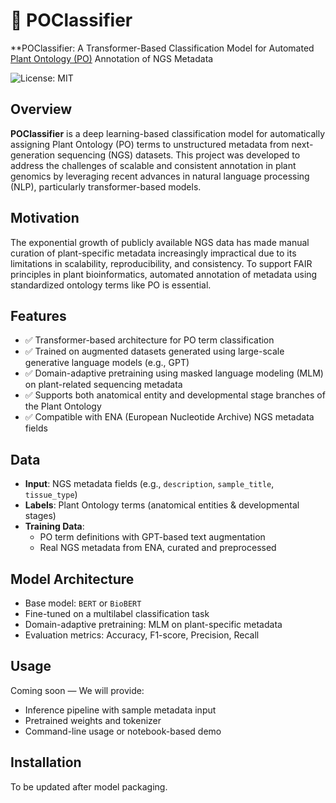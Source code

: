 # 🌿 POClassifier

**POClassifier: A Transformer-Based Classification Model for Automated [Plant Ontology (PO)](http://www.plantontology.org/) Annotation of NGS Metadata

![License: MIT](https://img.shields.io/badge/License-MIT-green.svg)

## Overview

**POClassifier** is a deep learning-based classification model for automatically assigning Plant Ontology (PO) terms to unstructured metadata from next-generation sequencing (NGS) datasets. This project was developed to address the challenges of scalable and consistent annotation in plant genomics by leveraging recent advances in natural language processing (NLP), particularly transformer-based models.

## Motivation

The exponential growth of publicly available NGS data has made manual curation of plant-specific metadata increasingly impractical due to its limitations in scalability, reproducibility, and consistency. To support FAIR principles in plant bioinformatics, automated annotation of metadata using standardized ontology terms like PO is essential.


## Features

- ✅ Transformer-based architecture for PO term classification  
- ✅ Trained on augmented datasets generated using large-scale generative language models (e.g., GPT)  
- ✅ Domain-adaptive pretraining using masked language modeling (MLM) on plant-related sequencing metadata  
- ✅ Supports both anatomical entity and developmental stage branches of the Plant Ontology  
- ✅ Compatible with ENA (European Nucleotide Archive) NGS metadata fields


## Data

- **Input**: NGS metadata fields (e.g., `description`, `sample_title`, `tissue_type`)  
- **Labels**: Plant Ontology terms (anatomical entities & developmental stages)  
- **Training Data**:  
  - PO term definitions with GPT-based text augmentation  
  - Real NGS metadata from ENA, curated and preprocessed

## Model Architecture

- Base model: `BERT` or `BioBERT`  
- Fine-tuned on a multilabel classification task  
- Domain-adaptive pretraining: MLM on plant-specific metadata  
- Evaluation metrics: Accuracy, F1-score, Precision, Recall

## Usage

Coming soon — We will provide:

- Inference pipeline with sample metadata input  
- Pretrained weights and tokenizer  
- Command-line usage or notebook-based demo

## Installation

To be updated after model packaging.
